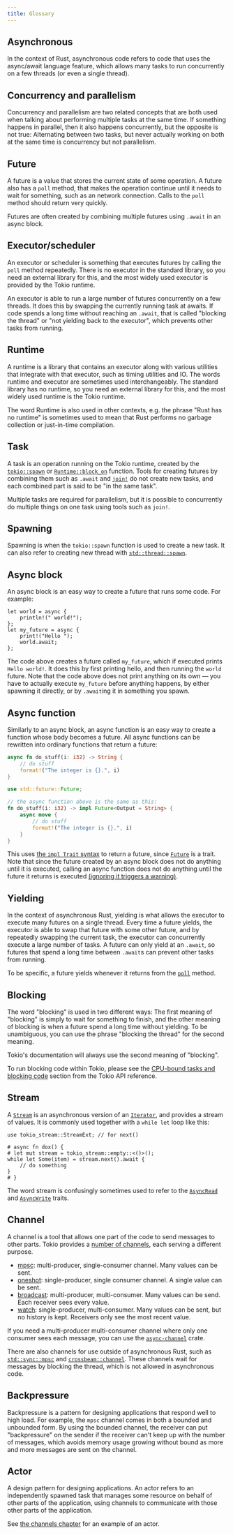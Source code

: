 ```yaml
---
title: Glossary
---
```


## Asynchronous

In the context of Rust, asynchronous code refers to code that uses the
async/await language feature, which allows many tasks to run concurrently on a
few threads (or even a single thread).

## Concurrency and parallelism

Concurrency and parallelism are two related concepts that are both used when
talking about performing multiple tasks at the same time. If something happens
in parallel, then it also happens concurrently, but the opposite is not true:
Alternating between two tasks, but never actually working on both at the same
time is concurrency but not parallelism.

## Future

A future is a value that stores the current state of some operation. A future
also has a `poll` method, that makes the operation continue until it needs to
wait for something, such as an network connection. Calls to the `poll` method
should return very quickly.

Futures are often created by combining multiple futures using `.await` in an
async block.

## Executor/scheduler

An executor or scheduler is something that executes futures by calling the
`poll` method repeatedly.  There is no executor in the standard library, so you
need an external library for this, and the most widely used executor is provided
by the Tokio runtime.

An executor is able to run a large number of futures concurrently on a few
threads. It does this by swapping the currently running task at awaits. If code
spends a long time without reaching an `.await`, that is called "blocking the
thread" or "not yielding back to the executor", which prevents other tasks from
running.

## Runtime

A runtime is a library that contains an executor along with various utilities
that integrate with that executor, such as timing utilities and IO. The words
runtime and executor are sometimes used interchangeably. The standard library
has no runtime, so you need an external library for this, and the most widely
used runtime is the Tokio runtime.

The word Runtime is also used in other contexts, e.g. the phrase "Rust has no
runtime" is sometimes used to mean that Rust performs no garbage collection or
just-in-time compilation.

## Task

A task is an operation running on the Tokio runtime, created by the
[`tokio::spawn`] or [`Runtime::block_on`] function. Tools for creating futures by
combining them such as `.await` and [`join!`] do not create new tasks, and each
combined part is said to be "in the same task".

Multiple tasks are required for parallelism, but it is possible to concurrently
do multiple things on one task using tools such as `join!`.

[`tokio::spawn`]: https://docs.rs/tokio/0.3/tokio/fn.spawn.html
[`Runtime::block_on`]: https://docs.rs/tokio/0.3/tokio/runtime/struct.Runtime.html#method.block_on
[`join!`]: https://docs.rs/tokio/0.3/tokio/macro.join.html

## Spawning

Spawning is when the `tokio::spawn` function is used to create a new task. It
can also refer to creating new thread with [`std::thread::spawn`].

[`tokio::spawn`]: https://docs.rs/tokio/0.3/tokio/fn.spawn.html
[`std::thread::spawn`]: https://doc.rust-lang.org/stable/std/thread/fn.spawn.html

## Async block

An async block is an easy way to create a future that runs some code. For
example:

```
let world = async {
    println!(" world!");
};
let my_future = async {
    print!("Hello ");
    world.await;
};
```

The code above creates a future called `my_future`, which if executed prints
`Hello world!`. It does this by first printing hello, and then running the
`world` future. Note that the code above does not print anything on its own —
you have to actually execute `my_future` before anything happens, by either
spawning it directly, or by `.await`ing it in something you spawn.

## Async function

Similarly to an async block, an async function is an easy way to create a
function whose body becomes a future. All async functions can be rewritten into
ordinary functions that return a future:

```rust
async fn do_stuff(i: i32) -> String {
    // do stuff
    format!("The integer is {}.", i)
}
```

```rust
use std::future::Future;

// the async function above is the same as this:
fn do_stuff(i: i32) -> impl Future<Output = String> {
    async move {
        // do stuff
        format!("The integer is {}.", i)
    }
}
```

This uses [the `impl Trait` syntax][book10-02] to return a future, since
[`Future`] is a trait. Note that since the future created by an async block does
not do anything until it is executed, calling an async function does not do
anything until the future it returns is executed [(ignoring it triggers a
warning)][unused-warning].

[book10-02]: https://doc.rust-lang.org/book/ch10-02-traits.html#returning-types-that-implement-traits
[`Future`]: https://doc.rust-lang.org/stable/std/future/trait.Future.html
[unused-warning]: https://play.rust-lang.org/?version=stable&mode=debug&edition=2018&gist=4faf44e08b4a3bb1269a7985460f1923

## Yielding

In the context of asynchronous Rust, yielding is what allows the executor to
execute many futures on a single thread. Every time a future yields, the
executor is able to swap that future with some other future, and by repeatedly
swapping the current task, the executor can concurrently execute a large number
of tasks. A future can only yield at an `.await`, so futures that spend a long
time between `.await`s can prevent other tasks from running.

To be specific, a future yields whenever it returns from the [`poll`] method.

[`poll`]: https://doc.rust-lang.org/stable/std/future/trait.Future.html#method.poll

## Blocking

The word "blocking" is used in two different ways: The first meaning of
"blocking" is simply to wait for something to finish, and the other meaning of
blocking is when a future spend a long time without yielding. To be unambiguous,
you can use the phrase "blocking the thread" for the second meaning.

Tokio's documentation will always use the second meaning of "blocking".

To run blocking code within Tokio, please see the [CPU-bound tasks and blocking
code][api-blocking] section from the Tokio API reference.

[api-blocking]: https://docs.rs/tokio/0.3/tokio/#cpu-bound-tasks-and-blocking-code

## Stream

A [`Stream`] is an asynchronous version of an [`Iterator`], and provides a
stream of values. It is commonly used together with a `while let` loop like this:

```
use tokio_stream::StreamExt; // for next()

# async fn dox() {
# let mut stream = tokio_stream::empty::<()>();
while let Some(item) = stream.next().await {
    // do something
}
# }
```

The word stream is confusingly sometimes used to refer to the [`AsyncRead`] and
[`AsyncWrite`] traits.

[`Stream`]: https://docs.rs/tokio/0.3/tokio/stream/trait.Stream.html
[`Iterator`]: https://doc.rust-lang.org/stable/std/iter/trait.Iterator.html
[`AsyncRead`]: https://docs.rs/tokio/0.3/tokio/io/trait.AsyncRead.html
[`AsyncWrite`]: https://docs.rs/tokio/0.3/tokio/io/trait.AsyncWrite.html

## Channel

A channel is a tool that allows one part of the code to send messages to other
parts. Tokio provides a [number of channels][channels], each serving a different
purpose.

- [mpsc]: multi-producer, single-consumer channel. Many values can be sent.
- [oneshot]: single-producer, single consumer channel. A single value can be sent.
- [broadcast]: multi-producer, multi-consumer. Many values can be send. Each
  receiver sees every value.
- [watch]: single-producer, multi-consumer. Many values can be sent, but no
  history is kept. Receivers only see the most recent value.

If you need a multi-producer multi-consumer channel where only one consumer sees
each message, you can use the [`async-channel`] crate.

There are also channels for use outside of asynchronous Rust, such as
[`std::sync::mpsc`] and [`crossbeam::channel`]. These channels wait for messages
by blocking the thread, which is not allowed in asynchronous code.

[channels]: https://docs.rs/tokio/0.3/tokio/sync/index.html
[mpsc]: https://docs.rs/tokio/0.3/tokio/sync/mpsc/index.html
[oneshot]: https://docs.rs/tokio/0.3/tokio/sync/oneshot/index.html
[broadcast]: https://docs.rs/tokio/0.3/tokio/sync/broadcast/index.html
[watch]: https://docs.rs/tokio/0.3/tokio/sync/watch/index.html
[`async-channel`]: https://docs.rs/async-channel/
[`std::sync::mpsc`]: https://doc.rust-lang.org/stable/std/sync/mpsc/index.html
[`crossbeam::channel`]: https://docs.rs/crossbeam/latest/crossbeam/channel/index.html

## Backpressure

Backpressure is a pattern for designing applications that respond well to high
load. For example, the `mpsc` channel comes in both a bounded and unbounded
form. By using the bounded channel, the receiver can put "backpressure" on the
sender if the receiver can't keep up with the number of messages, which avoids
memory usage growing without bound as more and more messages are sent on the
channel.

## Actor

A design pattern for designing applications. An actor refers to an independently
spawned task that manages some resource on behalf of other parts of the
application, using channels to communicate with those other parts of the
application.

See [the channels chapter] for an example of an actor.

[the channels chapter]: /tokio/tutorial/channels
